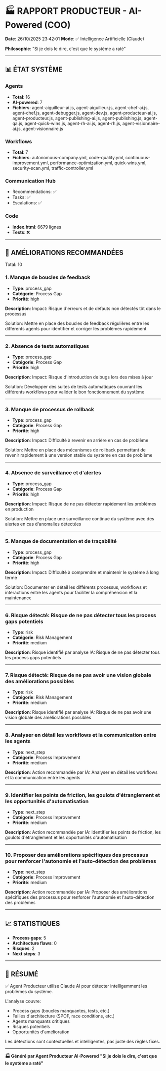 # 🏭 RAPPORT PRODUCTEUR - AI-Powered (COO)

**Date**: 26/10/2025 23:42:01
**Mode**: ✅ Intelligence Artificielle (Claude)

**Philosophie**: "Si je dois le dire, c'est que le système a raté"

---

## 📊 ÉTAT SYSTÈME

### Agents
- **Total**: 16
- **AI-powered**: 7
- **Fichiers**: agent-aiguilleur-ai.js, agent-aiguilleur.js, agent-chef-ai.js, agent-chef.js, agent-debugger.js, agent-dev.js, agent-producteur-ai.js, agent-producteur.js, agent-publishing-ai.js, agent-publishing.js, agent-qa.js, agent-quick-wins.js, agent-rh-ai.js, agent-rh.js, agent-visionnaire-ai.js, agent-visionnaire.js

### Workflows
- **Total**: 7
- **Fichiers**: autonomous-company.yml, code-quality.yml, continuous-improvement.yml, performance-optimization.yml, quick-wins.yml, security-scan.yml, traffic-controller.yml

### Communication Hub
- Recommendations: ✅
- Tasks: ✅
- Escalations: ✅

### Code
- **Index.html**: 6679 lignes
- **Tests**: ❌

---

## 🔧 AMÉLIORATIONS RECOMMANDÉES

Total: 10


### 1. Manque de boucles de feedback

- **Type**: process_gap
- **Catégorie**: Process Gap
- **Priorité**: high

**Description**:
Impact: Risque d'erreurs et de défauts non détectés tôt dans le processus

Solution: Mettre en place des boucles de feedback régulières entre les différents agents pour identifier et corriger les problèmes rapidement

---

### 2. Absence de tests automatiques

- **Type**: process_gap
- **Catégorie**: Process Gap
- **Priorité**: high

**Description**:
Impact: Risque d'introduction de bugs lors des mises à jour

Solution: Développer des suites de tests automatiques couvrant les différents workflows pour valider le bon fonctionnement du système

---

### 3. Manque de processus de rollback

- **Type**: process_gap
- **Catégorie**: Process Gap
- **Priorité**: high

**Description**:
Impact: Difficulté à revenir en arrière en cas de problème

Solution: Mettre en place des mécanismes de rollback permettant de revenir rapidement à une version stable du système en cas de problème

---

### 4. Absence de surveillance et d'alertes

- **Type**: process_gap
- **Catégorie**: Process Gap
- **Priorité**: high

**Description**:
Impact: Risque de ne pas détecter rapidement les problèmes en production

Solution: Mettre en place une surveillance continue du système avec des alertes en cas d'anomalies détectées

---

### 5. Manque de documentation et de traçabilité

- **Type**: process_gap
- **Catégorie**: Process Gap
- **Priorité**: high

**Description**:
Impact: Difficulté à comprendre et maintenir le système à long terme

Solution: Documenter en détail les différents processus, workflows et interactions entre les agents pour faciliter la compréhension et la maintenance

---

### 6. Risque détecté: Risque de ne pas détecter tous les process gaps potentiels

- **Type**: risk
- **Catégorie**: Risk Management
- **Priorité**: medium

**Description**:
Risque identifié par analyse IA: Risque de ne pas détecter tous les process gaps potentiels

---

### 7. Risque détecté: Risque de ne pas avoir une vision globale des améliorations possibles

- **Type**: risk
- **Catégorie**: Risk Management
- **Priorité**: medium

**Description**:
Risque identifié par analyse IA: Risque de ne pas avoir une vision globale des améliorations possibles

---

### 8. Analyser en détail les workflows et la communication entre les agents

- **Type**: next_step
- **Catégorie**: Process Improvement
- **Priorité**: medium

**Description**:
Action recommandée par IA: Analyser en détail les workflows et la communication entre les agents

---

### 9. Identifier les points de friction, les goulots d'étranglement et les opportunités d'automatisation

- **Type**: next_step
- **Catégorie**: Process Improvement
- **Priorité**: medium

**Description**:
Action recommandée par IA: Identifier les points de friction, les goulots d'étranglement et les opportunités d'automatisation

---

### 10. Proposer des améliorations spécifiques des processus pour renforcer l'autonomie et l'auto-détection des problèmes

- **Type**: next_step
- **Catégorie**: Process Improvement
- **Priorité**: medium

**Description**:
Action recommandée par IA: Proposer des améliorations spécifiques des processus pour renforcer l'autonomie et l'auto-détection des problèmes




---

## 📈 STATISTIQUES

- **Process gaps**: 5
- **Architecture flaws**: 0
- **Risques**: 2
- **Next steps**: 3

---

## 🎯 RÉSUMÉ

✅ Agent Producteur utilise Claude AI pour détecter intelligemment les problèmes du système.

L'analyse couvre:
- Process gaps (boucles manquantes, tests, etc.)
- Failles d'architecture (SPOF, race conditions, etc.)
- Agents manquants critiques
- Risques potentiels
- Opportunités d'amélioration

Les détections sont contextuelles et intelligentes, pas juste des règles fixes.

---

**🏭 Généré par Agent Producteur AI-Powered**
**"Si je dois le dire, c'est que le système a raté"**
